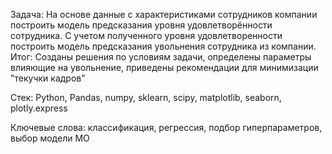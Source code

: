 Задача:
На основе данные с характеристиками сотрудников компании построить модель предсказания уровня удовлетворённости сотрудника.
С учетом полученного уровня удовлетворенности построить модель предсказания увольнения сотрудника из компании.
Итог: Созданы решения по условиям задачи, определены параметры влияющие на увольнение, приведены  рекомендации для минимизации "текучки кадров"

Стек: Python, Pandas, numpy, sklearn, scipy, matplotlib, seaborn, plotly.express


Ключевые слова: классификация, регрессия, подбор гиперпараметров, выбор модели МО
